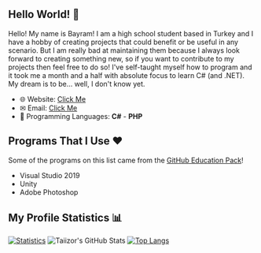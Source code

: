 ## Hello World! 👋

Hello! My name is Bayram! I am a high school student based in Turkey and I have a hobby of creating projects that could benefit or be useful in any scenario. But I am really bad at maintaining them because I always look forward to creating something new, so if you want to contribute to my projects then feel free to do so! I've self-taught myself how to program and it took me a month and a half with absolute focus to learn C# (and .NET). My dream is to be... well, I don't know yet.

* 🌐 Website: [Click Me](https://www.taiizor.com)
* ✉ Email: [Click Me](mailto:taiizor@soferity.com)
* 📜 Programming Languages: **C#** - **PHP**

## Programs That I Use ❤

Some of the programs on this list came from the [GitHub Education Pack](https://education.github.com)!

* Visual Studio 2019
* Unity
* Adobe Photoshop

## My Profile Statistics 📊

[![Statistics](https://github-readme-stats.vercel.app/api?username=Taiizor&show_icons=true&theme=cobalt&hide=issues)](https://github.com/Taiizor)
![Taiizor's GitHub Stats](https://github-readme-stats.vercel.app/api?username=Taiizor&show_icons=true&theme=radical)
[![Top Langs](https://github-readme-stats.vercel.app/api/top-langs/?username=Taiizor&layout=compact)](https://github.com/Taiizor?tab=repositories)
